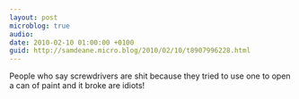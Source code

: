 ```yaml
---
layout: post
microblog: true
audio: 
date: 2010-02-10 01:00:00 +0100
guid: http://samdeane.micro.blog/2010/02/10/t8907996228.html
---
```

People who say screwdrivers are shit because they tried to use one to open a can of paint and it broke are idiots!
